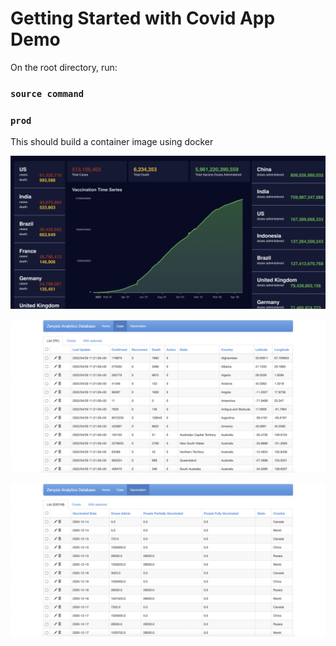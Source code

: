 # Getting Started with Covid App Demo

On the root directory, run:

### `source command`

### `prod`

This should build a container image using docker

![alt text](https://github.com/damilareisaac/covid-dashboard/blob/develop/screenshot/dashboard.png)

![alt text](https://github.com/damilareisaac/covid-dashboard/blob/develop/screenshot/admin1.png)

![alt text](https://github.com/damilareisaac/covid-dashboard/blob/develop/screenshot/admin2.png)
